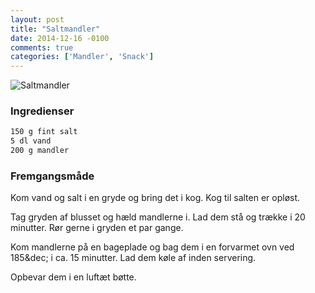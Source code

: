 ```yaml
---
layout: post
title: "Saltmandler"
date: 2014-12-16 -0100
comments: true
categories: ['Mandler', 'Snack']
---
```


![Saltmandler](https://images1-focus-opensocial.googleusercontent.com/gadgets/proxy?url=https%3A%2F%2Fonedrive.live.com%2Fdownload%3Fresid%3D642D8920DB2784EE!167220&container=focus&resize_w=700&refresh=31536000)

### Ingredienser
```bash
150 g fint salt
5 dl vand
200 g mandler
```

### Fremgangsmåde

Kom vand og salt i en gryde og bring det i kog. Kog til salten er opløst.

Tag gryden af blusset og hæld mandlerne i. Lad dem stå og trække i 20 minutter. Rør gerne i gryden et par gange.

Kom mandlerne på en bageplade og bag dem i en forvarmet ovn ved 185&dec; i ca. 15 minutter. Lad dem køle af inden servering.

Opbevar dem i en luftæt bøtte.
